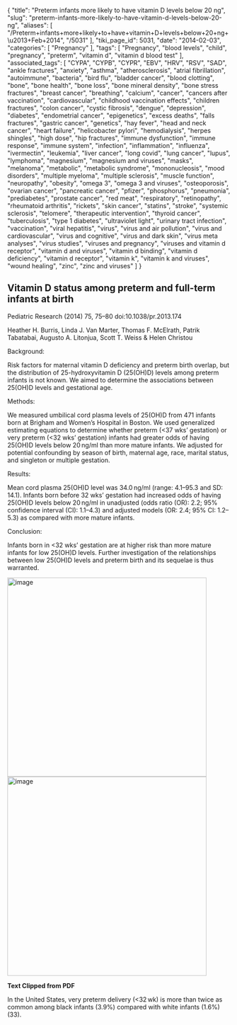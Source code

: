 {
    "title": "Preterm infants more likely to have vitamin D levels below 20 ng",
    "slug": "preterm-infants-more-likely-to-have-vitamin-d-levels-below-20-ng",
    "aliases": [
        "/Preterm+infants+more+likely+to+have+vitamin+D+levels+below+20+ng+\u2013+Feb+2014",
        "/5031"
    ],
    "tiki_page_id": 5031,
    "date": "2014-02-03",
    "categories": [
        "Pregnancy"
    ],
    "tags": [
        "Pregnancy",
        "blood levels",
        "child",
        "pregnancy",
        "preterm",
        "vitamin d",
        "vitamin d blood test"
    ],
    "associated_tags": [
        "CYPA",
        "CYPB",
        "CYPR",
        "EBV",
        "HRV",
        "RSV",
        "SAD",
        "ankle fractures",
        "anxiety",
        "asthma",
        "atherosclerosis",
        "atrial fibrillation",
        "autoimmune",
        "bacteria",
        "bird flu",
        "bladder cancer",
        "blood clotting",
        "bone",
        "bone health",
        "bone loss",
        "bone mineral density",
        "bone stress fractures",
        "breast cancer",
        "breathing",
        "calcium",
        "cancer",
        "cancers after vaccination",
        "cardiovascular",
        "childhood vaccination effects",
        "children fractures",
        "colon cancer",
        "cystic fibrosis",
        "dengue",
        "depression",
        "diabetes",
        "endometrial cancer",
        "epigenetics",
        "excess deaths",
        "falls fractures",
        "gastric cancer",
        "genetics",
        "hay fever",
        "head and neck cancer",
        "heart failure",
        "helicobacter pylori",
        "hemodialysis",
        "herpes shingles",
        "high dose",
        "hip fractures",
        "immune dysfunction",
        "immune response",
        "immune system",
        "infection",
        "inflammation",
        "influenza",
        "ivermectin",
        "leukemia",
        "liver cancer",
        "long covid",
        "lung cancer",
        "lupus",
        "lymphoma",
        "magnesium",
        "magnesium and viruses",
        "masks",
        "melanoma",
        "metabolic",
        "metabolic syndrome",
        "mononucleosis",
        "mood disorders",
        "multiple myeloma",
        "multiple sclerosis",
        "muscle function",
        "neuropathy",
        "obesity",
        "omega 3",
        "omega 3 and viruses",
        "osteoporosis",
        "ovarian cancer",
        "pancreatic cancer",
        "pfizer",
        "phosphorus",
        "pneumonia",
        "prediabetes",
        "prostate cancer",
        "red meat",
        "respiratory",
        "retinopathy",
        "rheumatoid arthritis",
        "rickets",
        "skin cancer",
        "statins",
        "stroke",
        "systemic sclerosis",
        "telomere",
        "therapeutic intervention",
        "thyroid cancer",
        "tuberculosis",
        "type 1 diabetes",
        "ultraviolet light",
        "urinary tract infection",
        "vaccination",
        "viral hepatitis",
        "virus",
        "virus and air pollution",
        "virus and cardiovascular",
        "virus and cognitive",
        "virus and dark skin",
        "virus meta analyses",
        "virus studies",
        "viruses and pregnancy",
        "viruses and vitamin d receptor",
        "vitamin d and viruses",
        "vitamin d binding",
        "vitamin d deficiency",
        "vitamin d receptor",
        "vitamin k",
        "vitamin k and viruses",
        "wound healing",
        "zinc",
        "zinc and viruses"
    ]
}


## Vitamin D status among preterm and full-term infants at birth

Pediatric Research (2014) 75, 75–80 doi:10.1038/pr.2013.174

Heather H. Burris,	 Linda J. Van Marter,	 Thomas F. McElrath,	 Patrik Tabatabai,	 Augusto A. Litonjua,	 Scott T. Weiss	 & Helen Christou

Background:

Risk factors for maternal vitamin D deficiency and preterm birth overlap, but the distribution of 25-hydroxyvitamin D (25(OH)D) levels among preterm infants is not known. We aimed to determine the associations between 25(OH)D levels and gestational age.

Methods:

We measured umbilical cord plasma levels of 25(OH)D from 471 infants born at Brigham and Women’s Hospital in Boston. We used generalized estimating equations to determine whether preterm (<37 wks’ gestation) or very preterm (<32 wks’ gestation) infants had greater odds of having 25(OH)D levels below 20 ng/ml than more mature infants. We adjusted for potential confounding by season of birth, maternal age, race, marital status, and singleton or multiple gestation.

Results:

Mean cord plasma 25(OH)D level was 34.0 ng/ml (range: 4.1–95.3 and SD: 14.1). Infants born before 32 wks’ gestation had increased odds of having 25(OH)D levels below 20 ng/ml in unadjusted (odds ratio (OR): 2.2; 95% confidence interval (CI): 1.1–4.3) and adjusted models (OR: 2.4; 95% CI: 1.2–5.3) as compared with more mature infants.

Conclusion:

Infants born in <32 wks’ gestation are at higher risk than more mature infants for low 25(OH)D levels. Further investigation of the relationships between low 25(OH)D levels and preterm birth and its sequelae is thus warranted.

<img src="https://d378j1rmrlek7x.cloudfront.net/attachments/jpeg/preterm-f2.jpg" alt="image" width="450">
<img src="https://d378j1rmrlek7x.cloudfront.net/attachments/jpeg/preterm-f3.jpg" alt="image" width="450">

 **Text Clipped from PDF** 

In the United States, very preterm delivery (<32 wk) is more than twice as common among black infants (3.9%) compared with white infants (1.6%) (33).